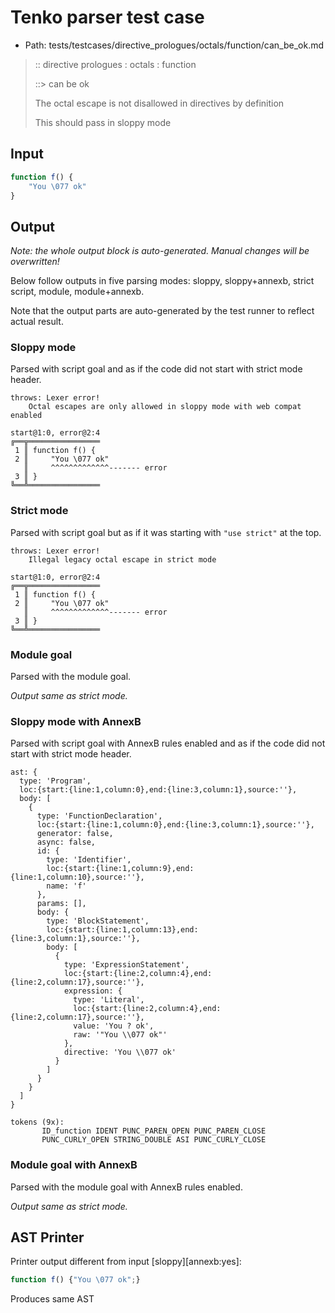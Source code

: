 # Tenko parser test case

- Path: tests/testcases/directive_prologues/octals/function/can_be_ok.md

> :: directive prologues : octals : function
>
> ::> can be ok
>
> The octal escape is not disallowed in directives by definition
>
> This should pass in sloppy mode

## Input

`````js
function f() {
    "You \077 ok"
}
`````

## Output

_Note: the whole output block is auto-generated. Manual changes will be overwritten!_

Below follow outputs in five parsing modes: sloppy, sloppy+annexb, strict script, module, module+annexb.

Note that the output parts are auto-generated by the test runner to reflect actual result.

### Sloppy mode

Parsed with script goal and as if the code did not start with strict mode header.

`````
throws: Lexer error!
    Octal escapes are only allowed in sloppy mode with web compat enabled

start@1:0, error@2:4
╔══╦════════════════
 1 ║ function f() {
 2 ║     "You \077 ok"
   ║     ^^^^^^^^^^^^^------- error
 3 ║ }
╚══╩════════════════

`````

### Strict mode

Parsed with script goal but as if it was starting with `"use strict"` at the top.

`````
throws: Lexer error!
    Illegal legacy octal escape in strict mode

start@1:0, error@2:4
╔══╦════════════════
 1 ║ function f() {
 2 ║     "You \077 ok"
   ║     ^^^^^^^^^^^^^------- error
 3 ║ }
╚══╩════════════════

`````

### Module goal

Parsed with the module goal.

_Output same as strict mode._

### Sloppy mode with AnnexB

Parsed with script goal with AnnexB rules enabled and as if the code did not start with strict mode header.

`````
ast: {
  type: 'Program',
  loc:{start:{line:1,column:0},end:{line:3,column:1},source:''},
  body: [
    {
      type: 'FunctionDeclaration',
      loc:{start:{line:1,column:0},end:{line:3,column:1},source:''},
      generator: false,
      async: false,
      id: {
        type: 'Identifier',
        loc:{start:{line:1,column:9},end:{line:1,column:10},source:''},
        name: 'f'
      },
      params: [],
      body: {
        type: 'BlockStatement',
        loc:{start:{line:1,column:13},end:{line:3,column:1},source:''},
        body: [
          {
            type: 'ExpressionStatement',
            loc:{start:{line:2,column:4},end:{line:2,column:17},source:''},
            expression: {
              type: 'Literal',
              loc:{start:{line:2,column:4},end:{line:2,column:17},source:''},
              value: 'You ? ok',
              raw: '"You \\077 ok"'
            },
            directive: 'You \\077 ok'
          }
        ]
      }
    }
  ]
}

tokens (9x):
       ID_function IDENT PUNC_PAREN_OPEN PUNC_PAREN_CLOSE
       PUNC_CURLY_OPEN STRING_DOUBLE ASI PUNC_CURLY_CLOSE
`````

### Module goal with AnnexB

Parsed with the module goal with AnnexB rules enabled.

_Output same as strict mode._

## AST Printer

Printer output different from input [sloppy][annexb:yes]:

````js
function f() {"You \077 ok";}
````

Produces same AST
